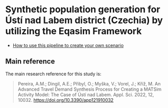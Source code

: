 # Synthetic population generation for Ústí nad Labem district (Czechia) by utilizing the Eqasim Framework

- [How to use this pipeline to create your own scenario](docs/howto.md)

## Main reference

The main research reference for this study is:
> Pereira, A.M.; Dingil, A.E.; Přibyl, O.; Myška, V.; Vorel, J.; Kříž, M. An Advanced Travel Demand Synthesis Process for Creating a MATSim Activity Model: The Case of Ústí nad Labem. Appl. Sci. 2022, 12, 10032. https://doi.org/10.3390/app121910032
